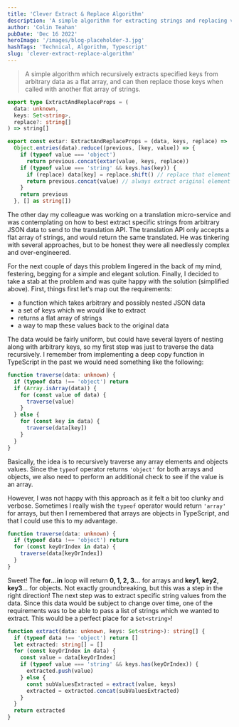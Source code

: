 ```yaml
---
title: 'Clever Extract & Replace Algorithm'
description: 'A simple algorithm for extracting strings and replacing values written in TypeScript.'
author: 'Colin Teahan'
pubDate: 'Dec 16 2022'
heroImage: '/images/blog-placeholder-3.jpg'
hashTags: 'Technical, Algorithm, Typescript'
slug: 'clever-extract-replace-algorithm'
---
```


> A simple algorithm which recursively extracts specified keys from arbitrary data as a flat array, and can then replace those keys when called with another flat array of strings.

```ts
export type ExtractAndReplaceProps = (
  data: unknown,
  keys: Set<string>,
  replace?: string[]
) => string[]

export const extar: ExtractAndReplaceProps = (data, keys, replace) =>
  Object.entries(data).reduce((previous, [key, value]) => {
    if (typeof value === 'object')
      return previous.concat(extar(value, keys, replace))
    if (typeof value === 'string' && keys.has(key)) {
      if (replace) data[key] = replace.shift() // replace that element if specified
      return previous.concat(value) // always extract original element
    }
    return previous
  }, [] as string[])
```

The other day my colleague was working on a translation micro-service and was contemplating on how to best extract specific strings from arbitrary JSON data to send to the translation API. The translation API only accepts a flat array of strings, and would return the same translated. He was tinkering with several approaches, but to be honest they were all needlessly complex and over-engineered.

For the next couple of days this problem lingered in the back of my mind, festering, begging for a simple and elegant solution. Finally, I decided to take a stab at the problem and was quite happy with the solution (simplified above). First, things first let's map out the requirements:

- a function which takes arbitrary and possibly nested JSON data
- a set of keys which we would like to extract
- returns a flat array of strings
- a way to map these values back to the original data

The data would be fairly uniform, but could have several layers of nesting along with arbitrary keys, so my first step was just to traverse the data recursively. I remember from implementing a deep copy function in TypeScript in the past we would need something like the following:

```ts
function traverse(data: unknown) {
  if (typeof data !== 'object') return
  if (Array.isArray(data)) {
    for (const value of data) {
      traverse(value)
    }
  } else {
    for (const key in data) {
      traverse(data[key])
    }
  }
}
```

Basically, the idea is to recursively traverse any array elements and objects values. Since the `typeof` operator returns `'object'` for both arrays and objects, we also need to perform an additional check to see if the value is an array.

However, I was not happy with this approach as it felt a bit too clunky and verbose. Sometimes I really wish the `typeof` operator would return `'array'` for arrays, but then I remembered that arrays are objects in TypeScript, and that I could use this to my advantage.

```ts
function traverse(data: unknown) {
  if (typeof data !== 'object') return
  for (const keyOrIndex in data) {
    traverse(data[keyOrIndex])
  }
}
```

Sweet! The **for...in** loop will return **0, 1, 2, 3...** for arrays and **key1**, **key2**, **key3**... for objects. Not exactly groundbreaking, but this was a step in the right direction! The next step was to extract specific string values from the data. Since this data would be subject to change over time, one of the requirements was to be able to pass a list of strings which we wanted to extract. This would be a perfect place for a `Set<string>`!

```ts
function extract(data: unknown, keys: Set<string>): string[] {
  if (typeof data !== 'object') return []
  let extracted: string[] = []
  for (const keyOrIndex in data) {
    const value = data[keyOrIndex]
    if (typeof value === 'string' && keys.has(keyOrIndex)) {
      extracted.push(value)
    } else {
      const subValuesExtracted = extract(value, keys)
      extracted = extracted.concat(subValuesExtracted)
    }
  }
  return extracted
}
```
